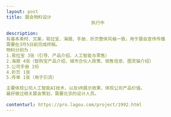 ```yaml
---                
layout: post       
title: 展会物料设计
                                执行中
           
description: 
有基本素材、文案，易拉宝、海报、手册、折页整体风格一致，用于展会宣传传播 
需要在3月5日前完成终稿。 
物料分别为： 
1.易拉宝 3张（引导、产品介绍、人工智能与零售） 
2.海报 4张（智购宝产品介绍、城市合伙人政策、销售信息、图灵猫介绍） 
3.公司手册 1份 
4.折页 1张 
5.传单 1张（用于引流）

主要体现公司人工智能AI技术，以及VR展示效果，体现公司产品价值。
最好做过相关展会策划，需要北京的设计人员。
     
contenturl: https://pro.lagou.com/project/1992.html      
---                 
```

